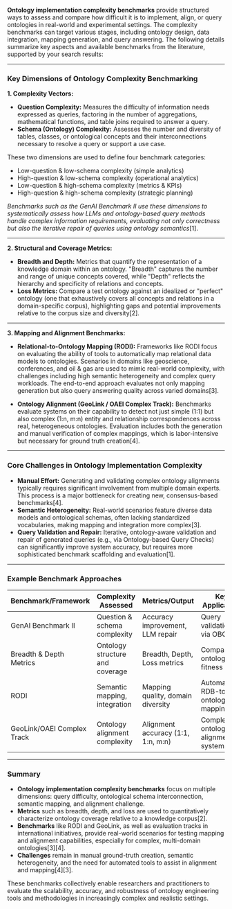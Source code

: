 **Ontology implementation complexity benchmarks** provide structured ways to assess and compare how difficult it is to implement, align, or query ontologies in real-world and experimental settings. The complexity benchmarks can target various stages, including ontology design, data integration, mapping generation, and query answering. The following details summarize key aspects and available benchmarks from the literature, supported by your search results:

---

### Key Dimensions of Ontology Complexity Benchmarking

**1. Complexity Vectors:**
- **Question Complexity:** Measures the difficulty of information needs expressed as queries, factoring in the number of aggregations, mathematical functions, and table joins required to answer a query.
- **Schema (Ontology) Complexity:** Assesses the number and diversity of tables, classes, or ontological concepts and their interconnections necessary to resolve a query or support a use case.

These two dimensions are used to define four benchmark categories:
- Low-question & low-schema complexity (simple analytics)
- High-question & low-schema complexity (operational analytics)
- Low-question & high-schema complexity (metrics & KPIs)
- High-question & high-schema complexity (strategic planning)

*Benchmarks such as the GenAI Benchmark II use these dimensions to systematically assess how LLMs and ontology-based query methods handle complex information requirements, evaluating not only correctness but also the iterative repair of queries using ontology semantics*[1].

---

**2. Structural and Coverage Metrics:**

- **Breadth and Depth:** Metrics that quantify the representation of a knowledge domain within an ontology. "Breadth" captures the number and range of unique concepts covered, while "Depth" reflects the hierarchy and specificity of relations and concepts.
- **Loss Metrics:** Compare a test ontology against an idealized or "perfect" ontology (one that exhaustively covers all concepts and relations in a domain-specific corpus), highlighting gaps and potential improvements relative to the corpus size and diversity[2].

---

**3. Mapping and Alignment Benchmarks:**

- **Relational-to-Ontology Mapping (RODI):** Frameworks like RODI focus on evaluating the ability of tools to automatically map relational data models to ontologies. Scenarios in domains like geoscience, conferences, and oil & gas are used to mimic real-world complexity, with challenges including high semantic heterogeneity and complex query workloads. The end-to-end approach evaluates not only mapping generation but also query answering quality across varied domains[3].

- **Ontology Alignment (GeoLink / OAEI Complex Track):** Benchmarks evaluate systems on their capability to detect not just simple (1:1) but also complex (1:n, m:n) entity and relationship correspondences across real, heterogeneous ontologies. Evaluation includes both the generation and manual verification of complex mappings, which is labor-intensive but necessary for ground truth creation[4].

---

### Core Challenges in Ontology Implementation Complexity

- **Manual Effort:** Generating and validating complex ontology alignments typically requires significant involvement from multiple domain experts. This process is a major bottleneck for creating new, consensus-based benchmarks[4].
- **Semantic Heterogeneity:** Real-world scenarios feature diverse data models and ontological schemas, often lacking standardized vocabularies, making mapping and integration more complex[3].
- **Query Validation and Repair:** Iterative, ontology-aware validation and repair of generated queries (e.g., via Ontology-based Query Checks) can significantly improve system accuracy, but requires more sophisticated benchmark scaffolding and evaluation[1].

---

### Example Benchmark Approaches

| Benchmark/Framework         | Complexity Assessed               | Metrics/Output                      | Key Application                     |
|----------------------------|-----------------------------------|-------------------------------------|-------------------------------------|
| GenAI Benchmark II         | Question & schema complexity       | Accuracy improvement, LLM repair    | Query validation via OBQC           |
| Breadth & Depth Metrics    | Ontology structure and coverage    | Breadth, Depth, Loss metrics        | Comparative ontology fitness        |
| RODI                       | Semantic mapping, integration     | Mapping quality, domain diversity   | Automated RDB-to-ontology mapping   |
| GeoLink/OAEI Complex Track | Ontology alignment complexity     | Alignment accuracy (1:1, 1:n, m:n)  | Complex ontology alignment systems  |

---

### Summary

- **Ontology implementation complexity benchmarks** focus on multiple dimensions: query difficulty, ontological schema interconnection, semantic mapping, and alignment challenge.
- **Metrics** such as breadth, depth, and loss are used to quantitatively characterize ontology coverage relative to a knowledge corpus[2].
- **Benchmarks** like RODI and GeoLink, as well as evaluation tracks in international initiatives, provide real-world scenarios for testing mapping and alignment capabilities, especially for complex, multi-domain ontologies[3][4].
- **Challenges** remain in manual ground-truth creation, semantic heterogeneity, and the need for automated tools to assist in alignment and mapping[4][3].

These benchmarks collectively enable researchers and practitioners to evaluate the scalability, accuracy, and robustness of ontology engineering tools and methodologies in increasingly complex and realistic settings.